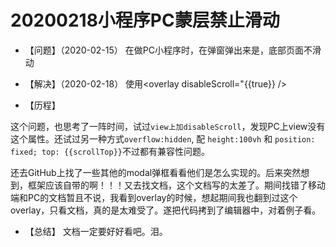 # 20200218小程序PC蒙层禁止滑动

- 【问题】（2020-02-15）
在做PC小程序时，在弹窗弹出来是，底部页面不滑动

- 【解决】（2020-02-18）
使用<overlay disableScroll="{{true}} />

- 【历程】

这个问题，也思考了一阵时间，试过`view上加disableScroll`，发现PC上view没有这个属性。还试过另一种方式`overflow:hidden`, 配 `height:100vh` 和 `position: fixed; top: {{scrollTop}}`不过都有兼容性问题。

还去GitHub上找了一些其他的modal弹框看看他们是怎么实现的。后来突然想到，框架应该自带的啊！！！又去找文档，这个文档写的太差了。期间找错了移动端和PC的文档暂且不说，我看到overlay的时候，想起期间我也翻到过这个overlay，只看文档，真的是太难受了。遂把代码拷到了编辑器中，对着例子看。

- 【总结】
文档一定要好好看吧。泪。